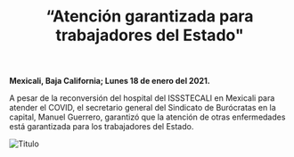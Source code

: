 ﻿---
layout: blog
title: “Atención garantizada para trabajadores del Estado"
Date: 2021-01-18
categories: mexicali
permalink: /:categories/:title:output_ext
image: /img/cnr/.jpeg
alt: "Titulo"
autor:
---


**Mexicali, Baja California; Lunes 18 de enero del 2021.** 


A pesar de la reconversión del hospital del ISSSTECALI en Mexicali para atender el COVID, el secretario general del Sindicato de Burócratas en la capital, Manuel Guerrero, garantizó que la atención de otras enfermedades está garantizada para los trabajadores del Estado.


<div id="carouselExampleSlidesOnly" class="carousel slide" data-ride="carousel">
  <div class="carousel-inner">
    <div class="carousel-item active">
       <img class="d-block w-100" src="/img/cnr/.jpeg" loading="lazy"  alt="Titulo">
    </div>
  </div>
</div>